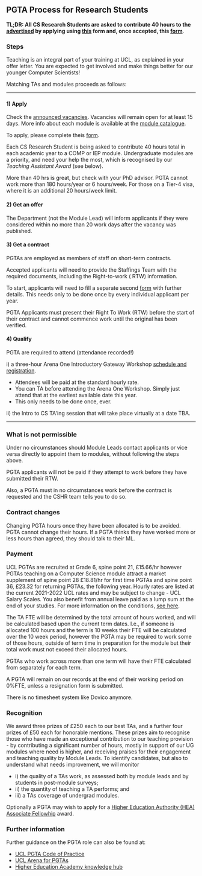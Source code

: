 ## PGTA Process for Research Students

**TL;DR: All CS Research Students are asked to contribute 40 hours to
the [advertised](https://forms.gle/RZSDJfEy5A9AnPyn7) by applying using [this](https://forms.gle/DAMEZXiiwoX3nsJn9) form
and, once accepted, this [form](https://forms.gle/mi45XNWa8SHKc24B9)**.

### Steps

Teaching is an integral part of your training at UCL, as explained in your offer letter. You are expected to get
involved and make things better for our younger Computer Scientists!

Matching TAs and modules proceeds as follows:

-----------

#### 1) Apply

Check the [announced vacancies](https://tinyurl.com/dk4dzfmx). Vacancies will remain open for at least 15 days. More
info about each module is available at the [module catalogue](https://www.ucl.ac.uk/module-catalogue/).

To apply, please complete theis [form](https://forms.gle/DAMEZXiiwoX3nsJn9).

Each CS Research Student is being asked to contribute 40 hours total in each academic year to a COMP or IEP module.
Undergraduate modules are a priority, and need your help the most, which is recognised by our *Teaching Assistant
Award* (see below).

More than 40 hrs is great, but check with your PhD advisor. PGTA cannot work more than 180 hours/year or 6 hours/week.
For those on a Tier-4 visa, where it is an additional 20 hours/week limit.

#### 2) Get an offer

The Department (not the Module Lead) will inform applicants if they were considered within no more than 20 work days
after the vacancy was published.

#### 3) Get a contract

PGTAs are employed as members of staff on short-term contracts.

Accepted applicants will need to provide the Staffings Team with the required documents, including the Right-to-work (
RTW) information.

To start, applicants will need to fill a separate second [form](https://forms.gle/mi45XNWa8SHKc24B9) with further
details. This needs only to be done once by every individual applicant per year.

PGTA Applicants must present their Right To Work (RTW) before the start of their contract and cannot commence work until
the original has been verified.

#### 4) Qualify

PGTA are required to attend (attendance recorded!)

i) a three-hour Arena One Introductory Gateway Workshop [schedule and registration](http://www.ucl.ac.uk/arena/one).

- Attendees will be paid at the standard hourly rate.
- You can TA before attending the Arena One Workshop. Simply just attend that at the earliest available date this year.
- This only needs to be done once, ever.

ii) the Intro to CS TA'ing session that will take place virtually at a date TBA.

-----------

### What is not permissible

Under no circumstances should Module Leads contact applicants or vice versa directly to appoint them to modules, without
following the steps above.

PGTA applicants will not be paid if they attempt to work before they have submitted their RTW.

Also, a PGTA must in no circumstances work before the contract is requested and the CSHR team tells you to do so.

### Contract changes

Changing PGTA hours once they have been allocated is to be avoided. PGTA cannot change their hours. If a PGTA thinks
they have worked more or less hours than agreed, they should talk to their ML.

### Payment

UCL PGTAs are recruited at Grade 6, spine point 21, £15.66/hr however PGTAs teaching on a Computer Science module
attract a market supplement of spine point 28 £18.81/hr for first time PGTAs and spine point 36, £23.32 for returning
PGTAs, the following year. Hourly rates are listed at the current 2021-2022 UCL rates and may be subject to change -
UCL Salary Scales. You also benefit from annual leave paid as a lump sum at the end of your
studies. For more information on the conditions, [see here](http://www.ucl.ac.uk/hr/docs/post_grad_ta_scheme.php).

The TA FTE will be determined by the total amount of hours worked, and will be calculated based upon the current term
dates. I.e., if someone is allocated 100 hours and the term is 10 weeks their FTE will be calculated over the 10 week
period, however the PGTA may be required to work some of those hours, outside of term time in preparation for the module
but their total work must not exceed their allocated hours.

PGTAs who work across more than one term will have their FTE calculated from separately for each term.

A PGTA will remain on our records at the end of their working period on 0%FTE, unless a resignation form is submitted.

There is no timesheet system like Dovico anymore.

### Recognition

We award three prizes of £250 each to our best TAs, and a further four prizes of £50 each for honorable mentions. These
prizes aim to recognise those who have made an exceptional contribution to our teaching provision - by contributing a
significant number of hours, mostly in support of our UG modules where need is higher, and receiving praises for their
engagement and teaching quality by Module Leads. To identify candidates, but also to understand what needs improvement,
we will monitor

- i) the quality of a TAs work, as assessed both by module leads and by students in post-module surveys;
- ii) the quantity of teaching a TA performs; and
- iii) a TAs coverage of undergrad modules.

Optionally a PGTA may wish to apply for
a [Higher Education Authority (HEA) Associate Fellowhip](https://www.ucl.ac.uk/teaching-learning/professional-development/ucl-arena/arena-fellowship)
award.

### Further information

Further guidance on the PGTA role can also be found at:

- [UCL PGTA Code of Practice](www.ucl.ac.uk/human-resources/postgraduate-teaching-assistant-code-practice)
- [UCL Arena for PGTAs](https://www.ucl.ac.uk/teaching-learning/professional-development/ucl-arena/ucl-arena-pgtas)
- [Higher Education Academy knowledge hub](https://www.advance-he.ac.uk/knowledge-hub)
